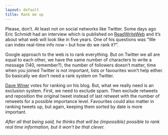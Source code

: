 ```yaml
---
layout: default
title: Rank me up
---
```


Please, don’t. At least not on social networks like Twitter. Some days ago Eric Schmidt had an interview which is published on [ReadWriteWeb](http://www.readwriteweb.com/archives/google_web_in_five_years.php) and it’s about what web will look like in five years. One of his questions was “We can index real-time info now – but how do we rank it?”.

Google approach to the web is to rank everything. But on Twitter we all are equal to each other, we have the same number of characters to write a message (140, remember?), the number of followers doesn’t matter, time when you joined Twitter is not important, lists or favourites won’t help either. So basically we don’t need a rank system on Twitter.

[Dave Winer](http://www.scripting.com/stories/2009/10/28/howToRankRealtimeSearch.html) votes for ranking on his blog. But, what we really need is an exclusion system. First, we need to exclude spam. Then exclude retweets and reposition the original tweet instead of last retweet with the number of retweets for a possible importance level. Favourites could also matter in ranking tweets up, but again, keeping them sorted by date is more important.

*After all that being said, he thinks that will be (impossible) possible to rank real time information, but it won’t be that clever.*
